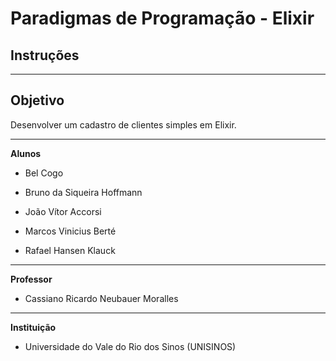 # Paradigmas de Programação - Elixir

## Instruções

___
## Objetivo

Desenvolver um cadastro de clientes simples em Elixir.

___

**Alunos**

- Bel Cogo

- Bruno da Siqueira Hoffmann

- João Vítor Accorsi

- Marcos Vinicius Berté

- Rafael Hansen Klauck
___
**Professor**

- Cassiano Ricardo Neubauer Moralles
___
**Instituição**

- Universidade do Vale do Rio dos Sinos (UNISINOS)
